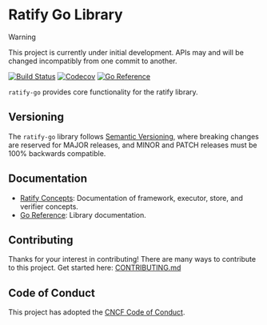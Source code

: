 # Ratify Go Library

> [!WARNING]
> This project is currently under initial development. APIs may and will be changed incompatibly from one commit to another.

[![Build Status](https://github.com/ratify-project/ratify-go/actions/workflows/build.yml/badge.svg?event=push&branch=main)](https://github.com/ratify-project/ratify-go/actions/workflows/build.yml?query=workflow%3Abuild+event%3Apush+branch%3Amain)
[![Codecov](https://codecov.io/gh/ratify-project/ratify-go/branch/main/graph/badge.svg)](https://codecov.io/gh/ratify-project/ratify-go)
[![Go Reference](https://pkg.go.dev/badge/github.com/ratify-project/ratify-go.svg)](https://pkg.go.dev/github.com/ratify-project/ratify-go@main)

`ratify-go` provides core functionality for the ratify library.

## Versioning

The `ratify-go` library follows [Semantic Versioning](https://semver.org/), where breaking changes are reserved for MAJOR releases, and MINOR and PATCH releases must be 100% backwards compatible.

## Documentation

- [Ratify Concepts](https://ratify.dev/docs/category/concepts): Documentation of framework, executor, store, and verifier concepts.
- [Go Reference](https://pkg.go.dev/github.com/ratify-project/ratify-go@main): Library documentation.

## Contributing
Thanks for your interest in contributing! There are many ways to contribute to this project. 
Get started here: [CONTRIBUTING.md](./CONTRIBUTING.md)

## Code of Conduct

This project has adopted the [CNCF Code of Conduct](https://github.com/cncf/foundation/blob/master/code-of-conduct.md).
